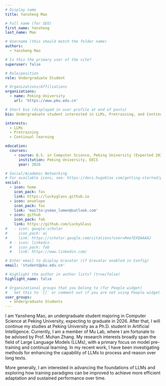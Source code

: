 ```yaml
---
# Display name
title: Yansheng Mao

# Full name (for SEO)
first_name: Yansheng
last_name: Mao

# Username (this should match the folder name)
authors:
  - Yansheng Mao

# Is this the primary user of the site?
superuser: false

# Role/position
role: Undergraduate Student

# Organizations/Affiliations
organizations:
  - name: Peking University
    url: 'https://www.pku.edu.cn'

# Short bio (displayed in user profile at end of posts)
bio: Undergraduate student interested in LLMs, Pretraining, and Continual learning.

interests:
  - LLMs
  - Pretraining
  - Continual learning

education:
  courses:
    - course: B.S. in Computer Science, Peking University (Expected 2026)
      institution: Peking University, EECS
      year: 2026

# Social/Academic Networking
# For available icons, see: https://docs.hugoblox.com/getting-started/page-builder/#icons
social:
  - icon: home
    icon_pack: fas
    link: https://luckyglass.github.io
  - icon: envelope
    icon_pack: fas
    link: 'mailto:ysmao_lumen@outlook.com'
  - icon: github
    icon_pack: fab
    link: https://github.com/LuckyGlass
#   - icon: google-scholar
#     icon_pack: ai
#     link: https://scholar.google.com/citations?user=Rmo7EXQAAAAJ
  # - icon: linkedin
  #   icon_pack: fab
  #   link: https://www.linkedin.com/

# Enter email to display Gravatar (if Gravatar enabled in Config)
email: 'student@pku.edu.cn'

# Highlight the author in author lists? (true/false)
highlight_name: false

# Organizational groups that you belong to (for People widget)
#   Set this to `[]` or comment out if you are not using People widget.
user_groups:
  - Undergraduate Students
---
```



I am Yansheng Mao, an undergraduate student majoring in Computer Science at Peking University, expecting to graduate in 2026. After that, I will continue my studies at Peking University as a Ph.D. student in Artificial Intelligence. Currently, I am a member of Mu Lab, where I am fortunate to be advised by Prof. Muhan Zhang. My research interests broadly span the field of Large Language Models (LLMs), with a primary focus on model pre-training and continual learning. In my recent work, I have been investigating methods for enhancing the capability of LLMs to process and reason over long texts.

More generally, I am interested in advancing the foundations of LLMs and exploring how training paradigms can be improved to achieve more efficient adaptation and sustained performance over time.